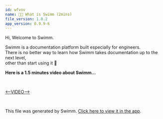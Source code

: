 ```yaml
---
id: wfvov
name: 🙋🏻‍ What is Swimm (2mins)
file_version: 1.0.2
app_version: 0.9.9-6
---
```


Hi, Welcome to Swimm.

Swimm is a documentation platform built especially for engineers.  
There is no better way to learn how Swimm takes documentation up to the next level,  
other than start using it 💪

**Here is a 1.5 minutes video about Swimm...**

<br/>

[<--VIDEO-->](https://www.youtube.com/watch?v=mNvIzGI5y4A&ab_channel=Swimm)

<br/>

This file was generated by Swimm. [Click here to view it in the app](http://localhost:5000/repos/Z2l0aHViJTNBJTNBcHJvcGVydHktbGlzdGluZy1zYW5kYm94JTNBJTNBc3dpbW1pbw==/docs/wfvov).